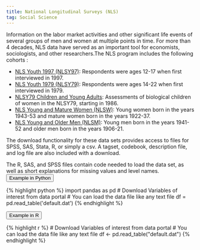 ```yaml
---
title: National Longitudinal Surveys (NLS)
tag: Social Science
---
```

Information on the labor market activities and other significant life events of several groups of men and women at multiple points in time. For more than 4 decades, NLS data have served as an important tool for economists, sociologists, and other researchers.The NLS program includes the following cohorts :

- [NLS Youth 1997 (NLSY97)](https://www.nlsinfo.org/content/cohorts/nlsy97): Respondents were ages 12-17 when first interviewed in 1997. 
- [NLS Youth 1979 (NLSY79)](https://www.nlsinfo.org/content/cohorts/nlsy79): Respondents were ages 14-22 when first interviewed in 1979. 
- [NLSY79 Children and Young Adults](https://www.nlsinfo.org/content/cohorts/nlsy79-children): Assessments of biological children of women in the NLSY79, starting in 1986.
- [NLS Young and Mature Women (NLSW)](https://www.nlsinfo.org/content/cohorts/mature-and-young-women): Young women born in the years 1943-53 and mature women born in the years 1922-37. 
- [NLS Young and Older Men (NLSM)](https://www.nlsinfo.org/content/cohorts/older-and-young-men): Young men born in the years 1941-52 and older men born in the years 1906-21. 

The download functionality for these data sets provides access to files for SPSS, SAS, Stata, R, or simply a csv. A tagset, codebook, description file, and log file are also included with a download.

The R, SAS, and SPSS files contain code needed to load the data set, as well as short explanations for missing values and level names.
<button data-toggle="collapse" data-target="#nls-python" type="button" class="btn btn-secondary btn-lg btn-block">Example in Python</button>
<div id="nls-python" class="collapse">
{% highlight python %}
import pandas as pd
# Download Variables of interest from data portal
# You can load the data file like any text file
df = pd.read_table('default.dat')
{% endhighlight %}
</div>

<button data-toggle="collapse" data-target="#nls-r" type="button" class="btn btn-secondary btn-lg btn-block">Example in R</button>
<div id="nls-r" class="collapse">
{% highlight r %}
# Download Variables of interest from data portal
# You can load the data file like any text file
df <- pd.read_table("default.dat")
{% endhighlight %}
</div>
